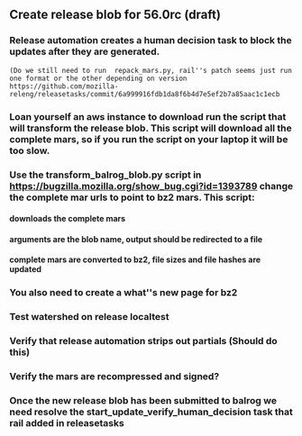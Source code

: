 ## Create release blob for 56.0rc  (draft)


### Release automation creates a human decision task to block the updates after they are generated.
    (Do we still need to run  repack_mars.py, rail''s patch seems just run one format or the other depending on version  https://github.com/mozilla-releng/releasetasks/commit/6a999916fdb1da8f6b4d7e5ef2b7a85aac1c1ecb
### Loan yourself an aws instance to download run the script that will transform the release blob.  This script will download all the complete mars, so if you run the script on your laptop it will be too slow.
### Use the transform_balrog_blob.py script in https://bugzilla.mozilla.org/show_bug.cgi?id=1393789 change the complete mar urls to point to bz2 mars.  This script:
#### downloads the complete mars
#### arguments are the blob name, output should be redirected to a file
#### complete mars are converted to bz2, file sizes and file hashes are updated
### You also need to create a what''s new page for bz2
### Test watershed on release localtest
### Verify that release automation strips out partials (Should do this)
### Verify the mars are recompressed and signed?
### Once the new release blob has been submitted to balrog we need resolve the start_update_verify_human_decision task that rail added in releasetasks
